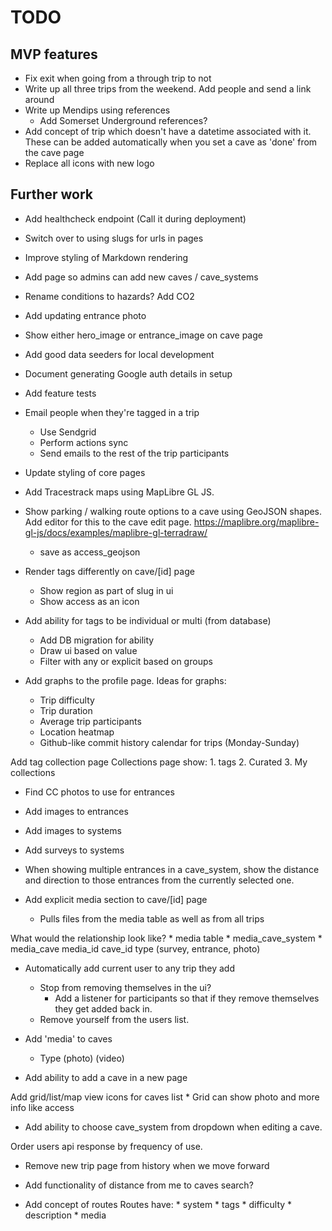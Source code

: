 # TODO

## MVP features
* Fix exit when going from a through trip to not
* Write up all three trips from the weekend. Add people and send a link around
* Write up Mendips using references
    * Add Somerset Underground references?
* Add concept of trip which doesn't have a datetime associated with it. These can be added automatically when you set a cave as 'done' from the cave page
* Replace all icons with new logo

## Further work

* Add healthcheck endpoint (Call it during deployment)
* Switch over to using slugs for urls in pages
* Improve styling of Markdown rendering
* Add page so admins can add new caves / cave_systems
* Rename conditions to hazards? Add CO2

* Add updating entrance photo
* Show either hero_image or entrance_image on cave page

* Add good data seeders for local development
* Document generating Google auth details in setup
* Add feature tests

* Email people when they're tagged in a trip
    * Use Sendgrid
    * Perform actions sync
    * Send emails to the rest of the trip participants
* Update styling of core pages
* Add Tracestrack maps using MapLibre GL JS.

* Show parking / walking route options to a cave using GeoJSON shapes. Add editor for this to the cave edit page. https://maplibre.org/maplibre-gl-js/docs/examples/maplibre-gl-terradraw/
    * save as access_geojson
* Render tags differently on cave/[id] page
    * Show region as part of slug in ui
    * Show access as an icon
* Add ability for tags to be individual or multi (from database)
    * Add DB migration for ability
    * Draw ui based on value
    * Filter with any or explicit based on groups

* Add graphs to the profile page. Ideas for graphs:
    * Trip difficulty
    * Trip duration
    * Average trip participants
    * Location heatmap
    * Github-like commit history calendar for trips (Monday-Sunday)

Add tag collection page
    Collections page show:
        1. tags
        2. Curated
        3. My collections

* Find CC photos to use for entrances
* Add images to entrances
* Add images to systems
* Add surveys to systems

* When showing multiple entrances in a cave_system, show the distance and direction to those entrances from the currently selected one.

* Add explicit media section to cave/[id] page
    * Pulls files from the media table as well as from all trips

What would the relationship look like?
    * media table
    * media_cave_system
    * media_cave
        media_id
        cave_id
        type (survey, entrance, photo)

* Automatically add current user to any trip they add
    * Stop from removing themselves in the ui?
        * Add a listener for participants so that if they remove themselves they get added back in.
    * Remove yourself from the users list.

* Add 'media' to caves
    * Type
        (photo)
        (video)
* Add ability to add a cave in a new page

Add grid/list/map view icons for caves list
    * Grid can show photo and more info like access

* Add ability to choose cave_system from dropdown when editing a cave.

Order users api response by frequency of use.

* Remove new trip page from history when we move forward

* Add functionality of distance from me to caves search?

* Add concept of routes
    Routes have:
        * system
        * tags
        * difficulty
        * description
        * media
